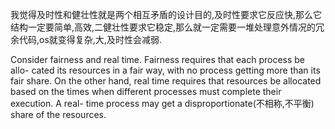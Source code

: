 我觉得及时性和健壮性就是两个相互矛盾的设计目的,及时性要求它反应快,那么它结构一定要简单,高效,二健壮性要求它稳定,那么就一定需要一堆处理意外情况的冗余代码,os就变得复杂,大,及时性会减弱.









Consider fairness and real time. Fairness requires that each process be allo-
cated its resources in a fair way, with no process getting more than its fair
share. On the other hand, real time requires that resources be allocated based
on the times when different processes must complete their execution. A real-
time process may get a disproportionate(不相称,不平衡) share of the resources.
